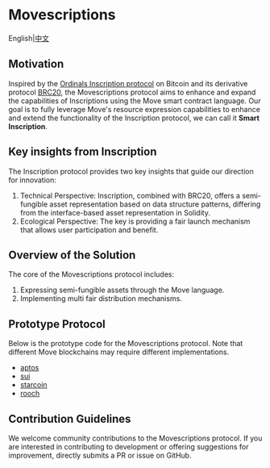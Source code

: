 # Movescriptions

English|[中文](README.zh.md)

## Motivation

Inspired by the [Ordinals Inscription protocol](https://docs.ordinals.com/) on Bitcoin and its derivative protocol [BRC20](https://layer1.gitbook.io/layer1-foundation/protocols/brc-20/documentation), the Movescriptions protocol aims to enhance and expand the capabilities of Inscriptions using the Move smart contract language. Our goal is to fully leverage Move's resource expression capabilities to enhance and extend the functionality of the Inscription protocol, we can call it **Smart Inscription**.

## Key insights from Inscription

The Inscription protocol provides two key insights that guide our direction for innovation:

1. Technical Perspective: Inscription, combined with BRC20, offers a semi-fungible asset representation based on data structure patterns, differing from the interface-based asset representation in Solidity.
2. Ecological Perspective: The key is providing a fair launch mechanism that allows user participation and benefit.

## Overview of the Solution

The core of the Movescriptions protocol includes:

1. Expressing semi-fungible assets through the Move language.
2. Implementing multi fair distribution mechanisms.

## Prototype Protocol

Below is the prototype code for the Movescriptions protocol. Note that different Move blockchains may require different implementations.

* [aptos](./aptos/)
* [sui](./sui/)
* [starcoin](./starcoin/)
* [rooch](./rooch/)


## Contribution Guidelines

We welcome community contributions to the Movescriptions protocol. If you are interested in contributing to development or offering suggestions for improvement, directly submits a PR or issue on GitHub. 